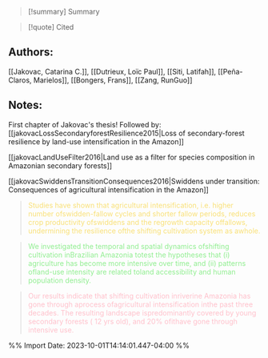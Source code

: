 
>[!summary] Summary

>[!quote] Cited

## Authors:
[[Jakovac, Catarina C.]], [[Dutrieux, Loïc Paul]], [[Siti, Latifah]], [[Peña-Claros, Marielos]], [[Bongers, Frans]], [[Zang, RunGuo]]
## Notes:

First chapter of Jakovac's thesis! Followed by:
[[jakovacLossSecondaryforestResilience2015|Loss of secondary-forest resilience by land-use intensification in the Amazon]]

[[jakovacLandUseFilter2016|Land use as a filter for species composition in Amazonian secondary forests]]

[[jakovacSwiddensTransitionConsequences2016|Swiddens under transition: Consequences of agricultural intensification in the Amazon]]




 > <span style="color: #F9E076">Studies have shown that agricultural intensification, i.e. higher number ofswidden-fallow cycles and shorter fallow periods, reduces crop productivity ofswiddens and the regrowth capacity offallows, undermining the resilience ofthe shifting cultivation system as awhole.</span>

  
> <span style="color: #90EE90">We investigated the temporal and spatial dynamics ofshifting cultivation inBrazilian Amazonia totest the hypotheses that (i) agriculture has become more intensive over time, and (ii) patterns ofland-use intensity are related toland accessibility and human population density.</span> 

  

> <span style="color: #FFC0CB">Our results indicate that shifting cultivation inriverine Amazonia has gone through aprocess ofagricultural intensification inthe past three decades. The resulting landscape ispredominantly covered by young secondary forests (  12 yrs old), and 20% ofithave gone through intensive use.</span>

 

%% Import Date: 2023-10-01T14:14:01.447-04:00 %%

